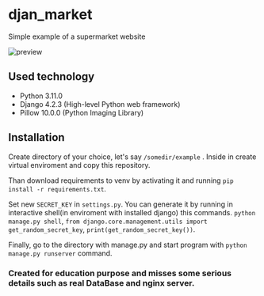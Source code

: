 # djan_market

Simple example of a supermarket website

![preview](djan_market.gif)

## Used technology
* Python 3.11.0
* Django 4.2.3 (High-level Python web framework)
* Pillow 10.0.0 (Python Imaging Library)

## Installation

Create directory of your choice, let's say `/somedir/example` . Inside in create virtual enviroment 
and copy this repository.

Than download requirements to venv by activating it and running `pip install -r requirements.txt`.

Set new `SECRET_KEY` in `settings.py`. You can generate it by running in interactive shell(in enviroment with installed django) this commands.
`python manage.py shell`,
`from django.core.management.utils import get_random_secret_key`,
`print(get_random_secret_key())`.

Finally, go to the directory with manage.py and start program with `python manage.py runserver` command.

### Created for education purpose and misses some serious details such as real DataBase and nginx server.
